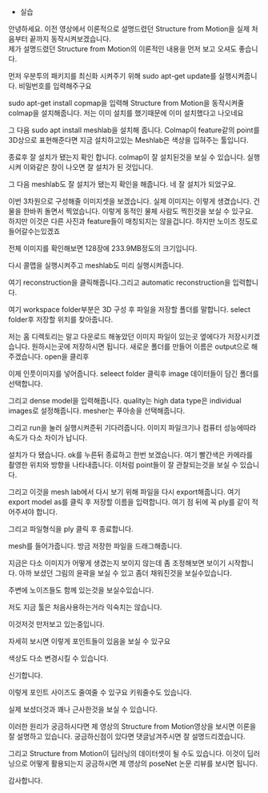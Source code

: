 - 실습

안녕하세요. 이전 영상에서 이론적으로 설명드렸던 Structure from Motion을 실제 처음부터 끝까지 동작시켜보겠습니다.  
제가 설명드렸던 Structure from Motion의 이론적인 내용을 먼저 보고 오셔도 좋습니다.  

먼저 우분투의 패키지를 최신화 시켜주기 위해 sudo apt-get update를 실행시켜줍니다.
비밀번호를 입력해주구요 

sudo apt-get install copmap을 입력해 Structure from Motion을 동작시켜줄 colmap을 설치해줍니다.
저는 이미 설치를 했기때문에 이미 설치했다고 나오네요

그 다음 sudo apt install meshlab을 설치해 줍니다. 
Colmap이 feature같의 point를 3D상으로 표현해준다면 지금 설치하고있는 Meshlab은 색상을 입혀주는 툴입니다.

종료후 잘 설치가 됐는지 확인 합니다. colmap이 잘 설치된것을 보실 수 있습니다. 
실행시켜 이와같은 창이 나오면 잘 설치가 된 것입니다.

그 다음 meshlab도 잘 설치가 됐는지 확인을 해줍니다. 네 잘 설치가 되었구요.

이번 3차원으로 구성해줄 이미지셋을 보겠습니다. 실제 이미지는 이렇게 생겼습니다. 건물을 한바퀴 돌면서 찍었습니다. 
이렇게 동적인 물체 사람도 찍힌것을 보실 수 있구요. 하지만 이것은 다른 사진과 feature들이 매칭되지는 않을겁니다. 
하지만 노이즈 정도로 들어갈수는있겠죠

전체 이미지를 확인해보면 128장에 233.9MB정도의 크기입니다.

다시 콜맵을 실행시켜주고 meshlab도 미리 실행시켜줍니다.

여기 reconstruction을 클릭해줍니다.그리고 automatic reconstruction을 입력합니다.

여기 workspace folder부분은 3D 구성 후 파일을 저장할 폴더를 말합니다.
select folder후 저장할 위치를 찾아줍니다.

저는 홈 디렉토리는 말고 다운로드 해놓았던 이미지 파일이 있는곳 옆에다가 저장시키겠습니다. 원하시는곳에 저장하시면 됩니다. 
새로운 폴더를 만들어 이름은 output으로 해주겠습니다.  open을 클리후

이제 인풋이미지를 넣어줍니다. seleect folder 클릭후 image 데이터들이 담긴 폴더를 선택합니다.

그리고 dense model을 입력해줍니다. quality는 high data type은 individual images로 설정해줍니다. mesher는 푸아송을 선택해줍니다.

그리고 run을 눌러 실행시켜준뒤 기다려줍니다. 이미지 파일크기나 컴퓨터 성능에따라 속도가 다소 차이가 납니다.

설치가 다 됐습니다. ok를 누른뒤 종료하고 한번 보겠습니다. 여기 빨간색은 카메라를 촬영한 위치와 방향을 나타내줍니다. 
이처럼 point들이 잘 관찰되는것을 보실 수 있습니다. 

그리고 이것을 mesh lab에서 다시 보기 위해 파일을 다시 export해줍니다.
여기 export model as를 클릭 후 저장할 이름을 입력합니다. 여기 점 뒤에 꼭 ply를 같이 적어주셔야 합니다.

그리고 파일형식을 ply 클릭 후 종료합니다.

mesh를 들어가줍니다. 
방금 저장한 파일을 드래그해줍니다. 

지금은 다소 이미지가 어떻게 생겼는지 보이지 않는데 좀 조정해보면 보이기 시작합니다. 
아까 보셨던 그림의 윤곽을 보실 수 있고 좀더 채워진것을 보실수있습니다.

주변에 노이즈들도 함께 있는것을 보실수있습니다.

저도 지금 툴은 처음사용하는거라 익숙치는 않습니다.

이것저것 만저보고 있는중입니다.

자세히 보시면 이렇게 포인트들이 있음을 보실 수 있구요

색상도 다소 변경시킬 수 있습니다.

신기합니다.

이렇게 포인트 사이즈도 줄여줄 수 있구요 키워줄수도 있습니다. 

실제 보셨더것과 꽤나 근사한것을 보실 수 있습니다.

이러한 원리가 궁금하시다면 제 영상의 Structure from Motion영상을 보시면 이론을 잘 설명하고 있습니다.
궁금하신점이 있다면 댓글남겨주시면 잘 설명드리겠습니다.

그리고 Structure from Motion이 딥러닝의 데이터셋이 될 수도 있습니다. 이것이 딥러닝으로 어떻게 활용되는지 궁금하시면 제 영상의 poseNet 논문 리뷰를 보시면 됩니다. 

감사합니다.
